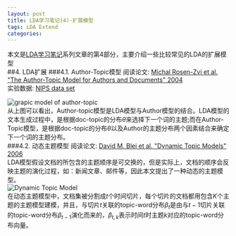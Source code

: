 ```yaml
---
layout: post
title: LDA学习笔记(4)-扩展模型
tags: LDA Extend
categories: 
---
```

本文是[LDA学习笔记](http://elan2wang.github.io/note/2013/05/09/LDA-note/)系列文章的第4部分，主要介绍一些比较常见的LDA的扩展模型  
##4. LDA扩展
###4.1. Author-Topic模型
阅读论文: [Michal Rosen-Zvi et al. "The Author-Topic Model for Authors and Documents" 2004](http://psiexp.ss.uci.edu/research/papers/uai04_v8.pdf)  
实验数据: [NIPS data set](http://www.cs.toronto.edu/~roweis/data.html)  

![grapic model of author-topic](/note/images/author-topic.png)  
从上图可以看出，Author-topic模型是LDA模型与Author模型的结合。LDA模型的文本生成过程中，是根据doc-topic的分布$\theta$来选择下一个词的主题;而在Author-Topic模型，是根据doc-topic的分布$\theta$以及Author的主题分布两个因素结合来确定下一个词的主题分布。  
###4.2. 动态主题模型
阅读论文: [David M. Blei et al. "Dynamic Topic Models" 2006](http://www.cs.princeton.edu/~blei/papers/BleiLafferty2006a.pdf)  
LDA模型假设文档的所包含的主题顺序是可交换的，但是实际上，文档的顺序会反映主题的演化过程，如：新闻文章、邮件等，因此本文提出了一种动态的主题模型。  
![Dynamic Topic Model](/note/images/dynamic-topic-model.png)  
在动态主题模型中，文档集被分割成$t$个时间切片，每个切片的文档都用包含$K$个主题的主题模型建模，并且，与切片$t$关联的topic-word分布$\beta_t$是由与$t-1$切片关联的topic-word分布$\beta_{t-1}$演化而来的，$\beta_{t,k}$表示时间$t$时主题$k$对应的topic-word分布向量。
